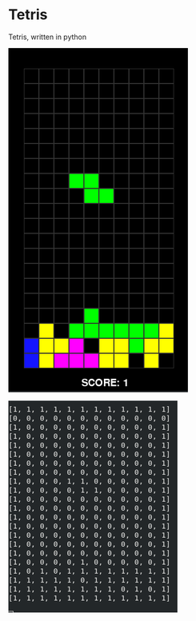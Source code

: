 # Tetris
Tetris, written in python

![alt text](https://github.com/michalodehnal5/Tetris/blob/master/gui.png "GUI")

![alt text](https://github.com/michalodehnal5/Tetris/blob/master/no_gui.png "Without GUI, 2d array")
